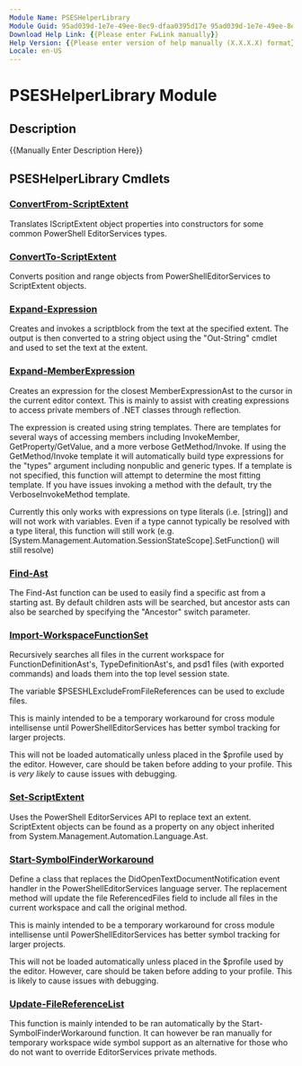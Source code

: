 ```yaml
---
Module Name: PSESHelperLibrary
Module Guid: 95ad039d-1e7e-49ee-8ec9-dfaa0395d17e 95ad039d-1e7e-49ee-8ec9-dfaa0395d17e
Download Help Link: {{Please enter FwLink manually}}
Help Version: {{Please enter version of help manually (X.X.X.X) format}}
Locale: en-US
---
```


# PSESHelperLibrary Module
## Description
{{Manually Enter Description Here}}

## PSESHelperLibrary Cmdlets
### [ConvertFrom-ScriptExtent](ConvertFrom-ScriptExtent.md)
Translates IScriptExtent object properties into constructors for some common PowerShell
EditorServices types.

### [ConvertTo-ScriptExtent](ConvertTo-ScriptExtent.md)
Converts position and range objects from PowerShellEditorServices to ScriptExtent objects.

### [Expand-Expression](Expand-Expression.md)
Creates and invokes a scriptblock from the text at the specified extent.
The output is
then converted to a string object using the "Out-String" cmdlet and used to set the text at
the extent.

### [Expand-MemberExpression](Expand-MemberExpression.md)
Creates an expression for the closest MemberExpressionAst to the cursor in the current editor
context.
This is mainly to assist with creating expressions to access private members of .NET
classes through reflection.

The expression is created using string templates.
There are templates for several ways of
accessing members including InvokeMember, GetProperty/GetValue, and a more verbose
GetMethod/Invoke.
If using the GetMethod/Invoke template it will automatically build type
expressions for the "types" argument including nonpublic and generic types.
If a template
is not specified, this function will attempt to determine the most fitting template.
If you
have issues invoking a method with the default, try the VerboseInvokeMethod template.

Currently this only works with expressions on type literals (i.e.
\[string\]) and will not work
with variables.
Even if a type cannot typically be resolved with a type literal, this function
will still work (e.g.
\[System.Management.Automation.SessionStateScope\].SetFunction() will
still resolve)

### [Find-Ast](Find-Ast.md)
The Find-Ast function can be used to easily find a specific ast from a starting ast.  By
default children asts will be searched, but ancestor asts can also be searched by specifying
the "Ancestor" switch parameter.

### [Import-WorkspaceFunctionSet](Import-WorkspaceFunctionSet.md)
Recursively searches all files in the current workspace for FunctionDefinitionAst's,
TypeDefinitionAst's, and psd1 files (with exported commands) and loads them into the top
level session state.

The variable $PSESHLExcludeFromFileReferences can be used to exclude files.

This is mainly intended to be a temporary workaround for cross module intellisense until
PowerShellEditorServices has better symbol tracking for larger projects.

This will not be loaded automatically unless placed in the $profile used by the editor.
However, care should be taken before adding to your profile.
This is *very likely* to cause
issues with debugging.

### [Set-ScriptExtent](Set-ScriptExtent.md)
Uses the PowerShell EditorServices API to replace text an extent.
ScriptExtent objects can
be found as a property on any object inherited from System.Management.Automation.Language.Ast.

### [Start-SymbolFinderWorkaround](Start-SymbolFinderWorkaround.md)
Define a class that replaces the DidOpenTextDocumentNotification event handler in the
PowerShellEditorServices language server.
The replacement method will update the file
ReferencedFiles field to include all files in the current workspace and call the original
method.

This is mainly intended to be a temporary workaround for cross module intellisense until
PowerShellEditorServices has better symbol tracking for larger projects.

This will not be loaded automatically unless placed in the $profile used by the editor.
However, care should be taken before adding to your profile.
This is likely to cause issues
with debugging.

### [Update-FileReferenceList](Update-FileReferenceList.md)
This function is mainly intended to be ran automatically by the Start-SymbolFinderWorkaround
function.
It can however be ran manually for temporary workspace wide symbol support as an
alternative for those who do not want to override EditorServices private methods.

